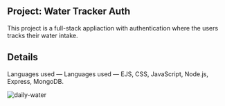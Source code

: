 ## Project: Water Tracker Auth
This project is a full-stack appliaction with authentication where the users tracks their water intake.

## Details
Languages used — Languages used — EJS, CSS, JavaScript, Node.js, Express, MongoDB.

![daily-water](https://user-images.githubusercontent.com/88905557/138612033-a9f3d7d7-811e-45de-9957-ec3377039b84.png)


